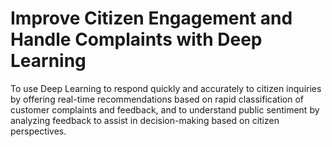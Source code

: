 # Improve Citizen Engagement and Handle Complaints with Deep Learning

To use Deep Learning to respond quickly and accurately to citizen inquiries by offering real-time recommendations based on rapid classification of customer complaints and feedback, and to understand public sentiment by analyzing feedback to assist in decision-making based on citizen perspectives.
